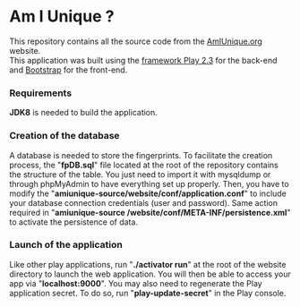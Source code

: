 # Am I Unique ?

This repository contains all the source code from the [AmIUnique.org](https://amiunique.org/) website.  
This application was built using the [framework Play 2.3](https://playframework.com/) for the back-end and [Bootstrap](http://getbootstrap.com/) for the front-end.

### Requirements
**JDK8** is needed to build the application.

### Creation of the database
A database is needed to store the fingerprints.
To facilitate the creation process, the "**fpDB.sql**" file located at the root of the repository contains the structure of the table. You just need to import it with mysqldump or through phpMyAdmin to have everything set up properly.
Then, you have to modify the  "**amiunique-source/website/conf/application.conf**" to include your database connection credentials (user and password).
Same action required in "**amiunique-source /website/conf/META-INF/persistence.xml**" to activate the persistence of data.

### Launch of the application
Like other play applications, run "**./activator run**" at the root of the website directory to launch the web application.  You will then be able to access your app via "**localhost:9000**".
You may also need to regenerate the Play application secret. To do so, run "**play-update-secret**" in the Play console.
